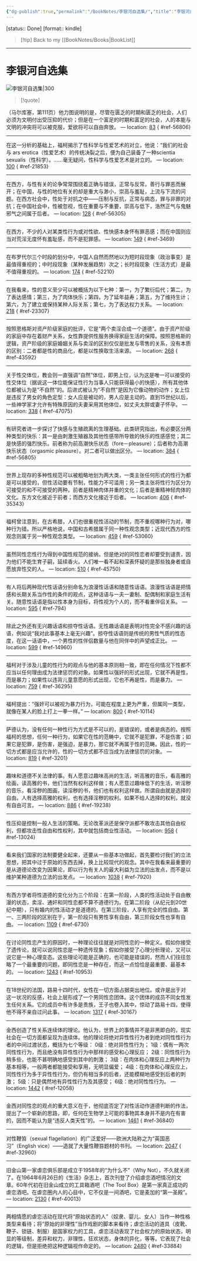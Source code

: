 ```yaml
---
{"dg-publish":true,"permalink":"/BookNotes/李银河自选集/","title":"李银河自选集","noteIcon":""}
---
```


[status:: Done]
[format:: kindle]

>[!tip] Back to my [[BookNotes/Books\|BookList]]

---
# 李银河自选集

![李银河自选集|300](https://img9.doubanio.com/view/subject/l/public/s2407803.jpg)

>[!quote]


（马尔库塞，第111页）他力图说明的是，尽管在匮乏的时期和匮乏的社会，人们必须为文明付出受压抑的代价；但是在一个富足的时期和富足的社会，人的本能与文明的冲突将可以被克服，爱欲将可以自由奔放。 — location: [83]()
{ #ref-56806}


---
在这一分析的基础上，福柯揭示了性科学与性爱艺术的对立，他说：“我们的社会与 ars erotica（性爱艺术）的传统决裂之后，便为自己装备了一种scientia sexualis（性科学）。……毫无疑问，性科学与性爱艺术是对立的。 — location: [100]()
{ #ref-21853}


---
在西方，与性有关的论争常常围绕着正确与错误，正常与反常，善行与罪恶而展开；在中国，与性的地位有关的却是重大与渺小，崇高与羞耻，上流与下流的问题。在西方社会中，性处于对抗之中——压制与反抗，正常与病态，罪与非罪的对抗；在中国社会中，性被忽视，性在重要与不重要，崇高与低下，浩然正气与鬼魅邪气之间属于后者。 — location: [128]()
{ #ref-56305}


---
在西方，不少的人对某类性行为或对性欲、性快感本身怀有罪恶感；而在中国则应当对荒淫无度怀有羞耻感，而不是犯罪感。 — location: [149]()
{ #ref-3469}


---
在布罗代尔三个时段的划分中，中国人自然而然地以为短时段现象（政治事变）是最值得重视的；中时段现象（某种发展趋势）次之；长时段现象（生活方式）是最不值得重视的。 — location: [174]()
{ #ref-52210}


---
在我看来，性的意义至少可以被概括为以下七种：第一，为了繁衍后代；第二，为了表达感情；第三，为了肉体快乐；第四，为了延年益寿；第五，为了维持生计；第六，为了建立或保持某种人际关系；第七，为了表达权力关系。 — location: [218]()
{ #ref-23307}


---
按照恩格斯对资产阶级家庭的批评，它是“两个卖淫合成一个道德”。由于资产阶级的家庭中存在着财产关系，女性靠提供性服务换得家庭生活的保障。按照恩格斯的逻辑，资产阶级的家庭婚姻关系与卖淫的区别仅仅是批发与零售的关系，没有本质的区别：二者都是性的商品化，都是以性换取生活来源。 — location: [268]()
{ #ref-43592}


---
关于性交体位，教会则一直强调“自然”体位，即男上位，认为这是唯一可以接受的性交体位（据说这一体位能保证性行为当事人只能获得最小的快感），所有其他体位都被认为是“不自然”的。后进式被认为“不自然”是因为它像动物的动作；女上位是违反了男女的角色定型：女人应是被动的，男人应是主动的。直到15世纪以后，一些神学家才允许有特殊原因的夫妻采用其他体位，如丈夫太胖或妻子怀孕。 — location: [338]()
{ #ref-47075}


---
有研究者进一步探讨了快感与生殖疏离的生理基础。此类研究指出，有必要区分两种类型的快乐：其一是由刺激生殖器及其他性感带所导致的快乐的性感感觉；其二是快感的强烈快乐。前者称为前高潮快乐状态（fore－pleasure）；后者称为高潮快乐状态（orgasmic pleasure）。对二者可以做出区分。 — location: [384]()
{ #ref-56805}


---
世界上现存的多种性规范可以被粗略地划为两大类，一类主张任何形式的性行为都是可以接受的，但性活动要有节制，性能力不可滥用；另一类主张将性行为区分为可接受的和不可接受的两种。前者是精神肉体并重的文化；后者是重精神轻肉体的文化。东方文化接近于前者；而西方文化接近于后者。 — location: [406]()
{ #ref-35343}


---
福柯曾注意到，在古希腊，人们也很重视性活动的节制，而不重视哪种行为对，哪种行为错。所以严格地说，中国和古希腊属于同一种性观念类型；近现代西方的性观念则属于另一种性观念类型。 — location: [459]()
{ #ref-53060}


---
虽然同性恋性行为得到中国性规范的接纳，但是绝对的同性恋者却要受到谴责，因为他们不能生育子嗣，延续香火。人们唯一看不起和深表怀疑的是那些独身者或自愿放弃性交的人。 — location: [510]()
{ #ref-45750}


---
有人将后两种现代性话语分别命名为浪漫性话语和随意性话语。浪漫性话语是把情感和长期关系当作性的条件的观点，这种话语与一夫一妻制、配偶制和家庭生活有关。随意性话语是指以性本身为目标，将性视为个人的，而不看重伴侣关系。 — location: [595]()
{ #ref-794}


---
除此之外还有无兴趣话语和掠夺性话语。无性趣话语是表明对性完全不感兴趣的话语，例如说“我对此事基本上毫无兴趣”。掠夺性话语则是传统的男性气质的性态度，在这一话语中，一个男性的性伴侣数量与他在同伴中的声望成正比。 — location: [599]()
{ #ref-14960}


---
福柯对于涉及儿童的性行为的观点与他的基本原则相一致，即在任何情况下性都不应当以任何理由成为法律惩罚的对象。如果性以强奸的形式出现，它就不再是性，而是暴力；如果性以违背儿童意愿的形式出现，它也不再是性，而是暴力。 — location: [759]()
{ #ref-36295}


---
福柯提出：“强奸可以被视为暴力行为，可能在程度上更为严重，但属同一类型，就像在某人的脸上打上一拳一样。” — location: [800]()
{ #ref-10114}


---
萨德认为，没有任何一种性行为方式是不可以的，是错误的，或者是病态的。按照福柯的思想，任何一种行为，如果它在性的范畴中，它就不是犯罪，不是伤害；如果它是犯罪，是伤害，是强迫，是暴力，那它就不再属于性的范畴。因此，性的一切方式都是应当允许的，性的一切方式都不应当成为法律惩罚的对象。 — location: [819]()
{ #ref-3201}


---
趣味和道德不关法律的事。有人愿意过趣味高尚的生活，听高雅的音乐，看高雅的绘画，读高雅的书，他们当然有权利这样做；有人愿意过趣味低下的生活，听淫秽的音乐，看淫秽的图画，读淫秽的书，他们也有权利这样做。所谓自由就是选择的自由。人有选择高雅的权利，也有选择淫秽的权利。如果不给人选择的权利，就没有自由可言。 — location: [886]()
{ #ref-19238}


---
性压抑是控制一般人生活的策略。无论改革派还是保守派都不敢攻击其他自由权利，但都攻击性自由和性权利，其中就包括商业性活动。 — location: [958]()
{ #ref-13024}


---
看来我们国家的法制要健全起来，还要从一些基本功做起，首先要检讨我们的立法思想，把其中过于原始的东西去掉，换上比较现代的观念。其中在我看来最重要的是从道德论改变为因果论，即以行为有关人的最大利益为立法的出发点，而不是以维护某种道德为立法的出发点。 — location: [1038]()
{ #ref-7920}


---
有西方学者将性道德的变化分为三个阶段：在第一阶段，人类的性活动处于自由散漫的状态，卖淫、通奸和同性恋都不算不道德行为。在第二阶段（从纪元到20世纪中期），只有婚内的性活动才是道德的。在第三阶段，人享有完全的性自由。第一、三两阶段的区别在于，第一阶段只有男性享有自由，第三阶段女性也享有自由。 — location: [1109]()
{ #ref-6730}


---
在讨论同性恋产生的原因时，一种理论往往就是对同性恋的一种定义。假如你接受了遗传论，就可以说同性恋是一种遗传现象；假如你接受了心理分析理论，又可以说它是一种心理变态。这些理论可能是正确的，也可能是错误的，然而人们往往忽略了一个最重要的问题，即同性恋是一种存在，而这一点恰恰是最重要、最基本的。 — location: [1243]()
{ #ref-10953}


---
在18世纪的法国，路易十四时代，女性在一切方面占据突出地位。或许是出于对这一状况的反感，社会上层形成了一个男同性恋团体。这个团体的成员不同女性发生任何关系。它的成员中有许多是贵族，王子也卷入其中，惊动了路易十四，使得他不得不亲自过问此事。 — location: [1317]()
{ #ref-30167}


---
金西创造了性关系连续体的理论。他认为，世界上的事情并不是非黑即白的，现实社会在一切方面都呈现为连续体。他的理论将绝对异性性行为者到绝对同性性行为者的中间过渡状态，概括为七个等级： 0级：绝对异性性行为； 1级：偶有一两次同性性行为，而且绝没有异性性行为中那样的感受和心理反应； 2级：同性性行为稍多些，也能不甚明确地感受到其中的刺激； 3级：在肉体和心理反应上两种行为基本相等，一般两者都能接受和享用，无明显偏爱； 4级：在肉体和心理反应上，同性性行为多于异性性行为，但仍有相当多的后者，还能模糊地感受到后者的刺激； 5级：只是偶然地有异性性行为及其感受； 6级：绝对同性性行为。 — location: [1442]()
{ #ref-12058}


---
金西对同性恋的观点的重大意义在于，他彻底否定了对性活动作道德判断的作法，提出了一个崭新的思路，即，任何在生物学上可能的事物其本身并不是内在有害的，因而不能认为是“违反人类天性”的。 — location: [1461]()
{ #ref-36840}


---
对性鞭笞（sexual flagellation）的广泛爱好——欧洲大陆称之为“英国恶习”（English vice）——造就了大量性鞭笞题材的书刊。 — location: [2047]()
{ #ref-32960}


---
旧金山第一家虐恋俱乐部是成立于1958年的“为什么不”（Why Not），不久就关闭了。在1964年6月26日的《生活》杂志上，首次刊登了介绍虐恋酒吧情况的文章。60年代初在旧金山成立的工具箱酒吧（The Tool Box）是第一家真正成功的虐恋酒吧。在虐恋圈内人的心目中，它不仅是一间酒吧，它是麦加的“第一圣殿”。 — location: [2130]()
{ #ref-40013}


---
两相情愿的虐恋活动在现代将“原始状态的人”（奴隶、婴儿、女人）当作一种性格类型来看待；将“原始的非理性”当作戏剧的脚本来看待；虐恋活动的道具（皮靴、鞭子、锁链、制服）是国家权力的工具，虐恋活动表现了社会权力的原始状态，明显的等级制，差异和权力，非理性，狂欢状态，身体的异化，等等。它表现了社会的逻辑，但是拒绝把这种逻辑视作命定的。 — location: [2480]()
{ #ref-33884}


---
